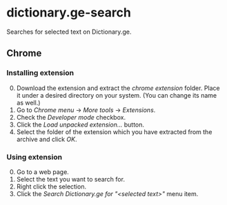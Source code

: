 # dictionary.ge-search
Searches for selected text on Dictionary.ge.

## Chrome

### Installing extension
0. Download the extension and extract the _chrome extension_ folder. Place it under a desired directory on your system. (You can change its name as well.)
1. Go to _Chrome menu_ → _More tools_ → _Extensions_.
2. Check the _Developer mode_ checkbox.
3. Click the _Load unpacked extension..._ button.
4. Select the folder of the extension which you have extracted from the archive and click _OK_.

### Using extension
0. Go to a web page.
1. Select the text you want to search for.
2. Right click the selection.
3. Click the _Search Dictionary.ge for "\<selected text\>"_ menu item.
